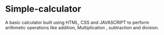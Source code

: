 # Simple-calculator
A basic calculator built using HTML, CSS and JAVASCRIPT to perform arithmetic operations like addition, Multiplication , subtraction and division.
